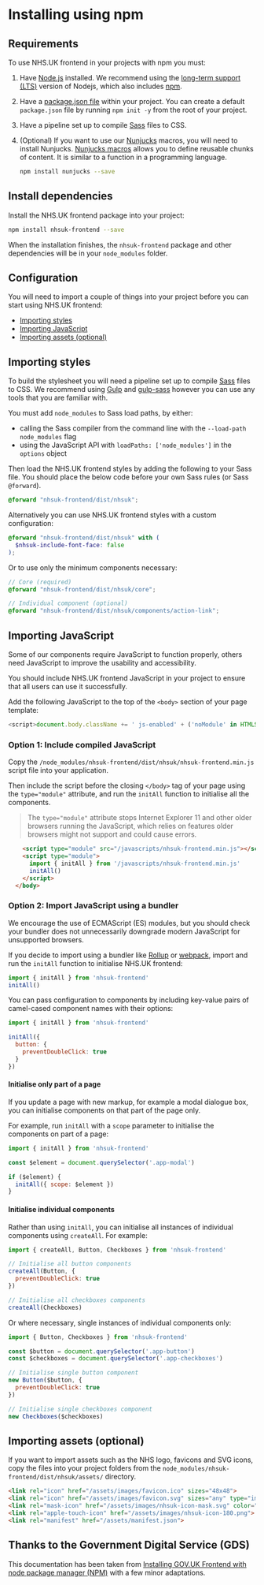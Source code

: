# Installing using npm

## Requirements

To use NHS.UK frontend in your projects with npm you must:

1. Have [Node.js](https://nodejs.org/en/) installed. We recommend using the [long-term support (LTS)](https://nodejs.org/en/download/) version of Nodejs, which also includes [npm](https://www.npmjs.com/).

2. Have a [package.json file](https://docs.npmjs.com/files/package.json) within your project. You can create a default `package.json` file by running `npm init -y` from the root of your project.

3. Have a pipeline set up to compile [Sass](https://sass-lang.com/) files to CSS.

4. (Optional) If you want to use our [Nunjucks](https://mozilla.github.io/nunjucks/) macros, you will need to install Nunjucks. [Nunjucks macros](https://mozilla.github.io/nunjucks/templating.html#macro) allows you to define reusable chunks of content. It is similar to a function in a programming language.

   ```sh
   npm install nunjucks --save
   ```

## Install dependencies

Install the NHS.UK frontend package into your project:

```sh
npm install nhsuk-frontend --save
```

When the installation finishes, the `nhsuk-frontend` package and other dependencies will be in your `node_modules` folder.

## Configuration

You will need to import a couple of things into your project before you can start using NHS.UK frontend:

- [Importing styles](#importing-styles)
- [Importing JavaScript](#importing-javascript)
- [Importing assets (optional)](#importing-assets-optional)

## Importing styles

To build the stylesheet you will need a pipeline set up to compile [Sass](https://sass-lang.com/) files to CSS. We recommend using [Gulp](https://gulpjs.com/) and [gulp-sass](https://www.npmjs.com/package/gulp-sass) however you can use any tools that you are familiar with.

You must add `node_modules` to Sass load paths, by either:

- calling the Sass compiler from the command line with the `--load-path node_modules` flag
- using the JavaScript API with `loadPaths: ['node_modules']` in the `options` object

Then load the NHS.UK frontend styles by adding the following to your Sass file. You should place the below code before your own Sass rules (or Sass `@forward`).

```scss
@forward "nhsuk-frontend/dist/nhsuk";
```

Alternatively you can use NHS.UK frontend styles with a custom configuration:

```scss
@forward "nhsuk-frontend/dist/nhsuk" with (
  $nhsuk-include-font-face: false
);
```

Or to use only the minimum components necessary:

```scss
// Core (required)
@forward "nhsuk-frontend/dist/nhsuk/core";

// Individual component (optional)
@forward "nhsuk-frontend/dist/nhsuk/components/action-link";
```

## Importing JavaScript

Some of our components require JavaScript to function properly, others need JavaScript to improve the usability and accessibility.

You should include NHS.UK frontend JavaScript in your project to ensure that all users can use it successfully.

Add the following JavaScript to the top of the `<body>` section of your page template:

```js
<script>document.body.className += ' js-enabled' + ('noModule' in HTMLScriptElement.prototype ? ' nhsuk-frontend-supported' : '');</script>
```

### Option 1: Include compiled JavaScript

Copy the `/node_modules/nhsuk-frontend/dist/nhsuk/nhsuk-frontend.min.js` script file into your application.

Then include the script before the closing `</body>` tag of your page using the `type="module"` attribute, and run the `initAll` function to initialise all the components.

> The `type="module"` attribute stops Internet Explorer 11 and other older browsers running the JavaScript, which relies on features older browsers might not support and could cause errors.

```html
    <script type="module" src="/javascripts/nhsuk-frontend.min.js"></script>
    <script type="module">
      import { initAll } from '/javascripts/nhsuk-frontend.min.js'
      initAll()
    </script>
  </body>
```

### Option 2: Import JavaScript using a bundler

We encourage the use of ECMAScript (ES) modules, but you should check your bundler does not unnecessarily downgrade modern JavaScript for unsupported browsers.

If you decide to import using a bundler like [Rollup](https://rollupjs.org/) or [webpack](https://webpack.js.org/), import and run the `initAll` function to initialise NHS.UK frontend:

```js
import { initAll } from 'nhsuk-frontend'
initAll()
```

You can pass configuration to components by including key-value pairs of camel-cased component names with their options:

```js
import { initAll } from 'nhsuk-frontend'

initAll({
  button: {
    preventDoubleClick: true
  }
})
```

#### Initialise only part of a page

If you update a page with new markup, for example a modal dialogue box, you can initialise components on that part of the page only.

For example, run `initAll` with a `scope` parameter to initialise the components on part of a page:

```js
import { initAll } from 'nhsuk-frontend'

const $element = document.querySelector('.app-modal')

if ($element) {
  initAll({ scope: $element })
}
```

#### Initialise individual components

Rather than using `initAll`, you can initialise all instances of individual components using `createAll`. For example:

```js
import { createAll, Button, Checkboxes } from 'nhsuk-frontend'

// Initialise all button components
createAll(Button, {
  preventDoubleClick: true
})

// Initialise all checkboxes components
createAll(Checkboxes)
```

Or where necessary, single instances of individual components only:

```js
import { Button, Checkboxes } from 'nhsuk-frontend'

const $button = document.querySelector('.app-button')
const $checkboxes = document.querySelector('.app-checkboxes')

// Initialise single button component
new Button($button, {
  preventDoubleClick: true
})

// Initialise single checkboxes component
new Checkboxes($checkboxes)
```

## Importing assets (optional)

If you want to import assets such as the NHS logo, favicons and SVG icons, copy the files into your project folders from the `node_modules/nhsuk-frontend/dist/nhsuk/assets/` directory.

```html
<link rel="icon" href="/assets/images/favicon.ico" sizes="48x48">
<link rel="icon" href="/assets/images/favicon.svg" sizes="any" type="image/svg+xml">
<link rel="mask-icon" href="/assets/images/nhsuk-icon-mask.svg" color="#005eb8">
<link rel="apple-touch-icon" href="/assets/images/nhsuk-icon-180.png">
<link rel="manifest" href="/assets/manifest.json">
```

## Thanks to the Government Digital Service (GDS)

This documentation has been taken from [Installing GOV.UK Frontend with node package manager (NPM)](https://github.com/alphagov/govuk-frontend/blob/v2.13.0/docs/installation/installing-with-npm.md) with a few minor adaptations.
